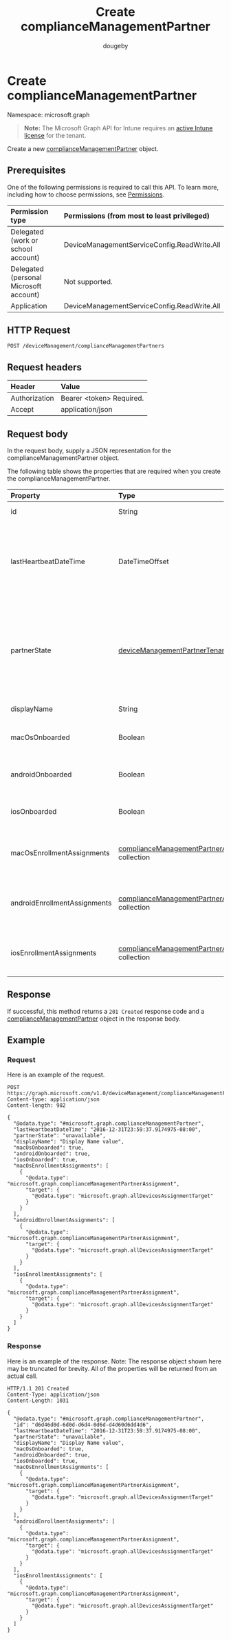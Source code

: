 ﻿---
title: "Create complianceManagementPartner"
description: "Create a new complianceManagementPartner object."
author: "dougeby"
localization_priority: Normal
ms.prod: "intune"
doc_type: apiPageType
---

# Create complianceManagementPartner

Namespace: microsoft.graph

> **Note:** The Microsoft Graph API for Intune requires an [active Intune license](https://go.microsoft.com/fwlink/?linkid=839381) for the tenant.

Create a new [complianceManagementPartner](../resources/intune-onboarding-compliancemanagementpartner.md) object.

## Prerequisites

One of the following permissions is required to call this API. To learn more, including how to choose permissions, see [Permissions](/graph/permissions-reference).

| Permission type                        | Permissions (from most to least privileged) |
| :------------------------------------- | :------------------------------------------ |
| Delegated (work or school account)     | DeviceManagementServiceConfig.ReadWrite.All |
| Delegated (personal Microsoft account) | Not supported.                              |
| Application                            | DeviceManagementServiceConfig.ReadWrite.All |

## HTTP Request

<!-- {
  "blockType": "ignored"
}
-->

```http
POST /deviceManagement/complianceManagementPartners
```

## Request headers

| Header        | Value                          |
| :------------ | :----------------------------- |
| Authorization | Bearer &lt;token&gt; Required. |
| Accept        | application/json               |

## Request body

In the request body, supply a JSON representation for the complianceManagementPartner object.

The following table shows the properties that are required when you create the complianceManagementPartner.

| Property                     | Type                                                                                                                        | Description                                                                                                                       |
| :--------------------------- | :-------------------------------------------------------------------------------------------------------------------------- | :-------------------------------------------------------------------------------------------------------------------------------- |
| id                           | String                                                                                                                      | Id of the entity                                                                                                                  |
| lastHeartbeatDateTime        | DateTimeOffset                                                                                                              | Timestamp of last heartbeat after admin onboarded to the compliance management partner                                            |
| partnerState                 | [deviceManagementPartnerTenantState](../resources/intune-onboarding-devicemanagementpartnertenantstate.md)                  | Partner state of this tenant. Possible values are: `unknown`, `unavailable`, `enabled`, `terminated`, `rejected`, `unresponsive`. |
| displayName                  | String                                                                                                                      | Partner display name                                                                                                              |
| macOsOnboarded               | Boolean                                                                                                                     | Partner onboarded for Mac devices.                                                                                                |
| androidOnboarded             | Boolean                                                                                                                     | Partner onboarded for Android devices.                                                                                            |
| iosOnboarded                 | Boolean                                                                                                                     | Partner onboarded for ios devices.                                                                                                |
| macOsEnrollmentAssignments   | [complianceManagementPartnerAssignment](../resources/intune-onboarding-compliancemanagementpartnerassignment.md) collection | User groups which enroll Mac devices through partner.                                                                             |
| androidEnrollmentAssignments | [complianceManagementPartnerAssignment](../resources/intune-onboarding-compliancemanagementpartnerassignment.md) collection | User groups which enroll Android devices through partner.                                                                         |
| iosEnrollmentAssignments     | [complianceManagementPartnerAssignment](../resources/intune-onboarding-compliancemanagementpartnerassignment.md) collection | User groups which enroll ios devices through partner.                                                                             |

## Response

If successful, this method returns a `201 Created` response code and a [complianceManagementPartner](../resources/intune-onboarding-compliancemanagementpartner.md) object in the response body.

## Example

### Request

Here is an example of the request.

```http
POST https://graph.microsoft.com/v1.0/deviceManagement/complianceManagementPartners
Content-type: application/json
Content-length: 982

{
  "@odata.type": "#microsoft.graph.complianceManagementPartner",
  "lastHeartbeatDateTime": "2016-12-31T23:59:37.9174975-08:00",
  "partnerState": "unavailable",
  "displayName": "Display Name value",
  "macOsOnboarded": true,
  "androidOnboarded": true,
  "iosOnboarded": true,
  "macOsEnrollmentAssignments": [
    {
      "@odata.type": "microsoft.graph.complianceManagementPartnerAssignment",
      "target": {
        "@odata.type": "microsoft.graph.allDevicesAssignmentTarget"
      }
    }
  ],
  "androidEnrollmentAssignments": [
    {
      "@odata.type": "microsoft.graph.complianceManagementPartnerAssignment",
      "target": {
        "@odata.type": "microsoft.graph.allDevicesAssignmentTarget"
      }
    }
  ],
  "iosEnrollmentAssignments": [
    {
      "@odata.type": "microsoft.graph.complianceManagementPartnerAssignment",
      "target": {
        "@odata.type": "microsoft.graph.allDevicesAssignmentTarget"
      }
    }
  ]
}
```

### Response

Here is an example of the response. Note: The response object shown here may be truncated for brevity. All of the properties will be returned from an actual call.

```http
HTTP/1.1 201 Created
Content-Type: application/json
Content-Length: 1031

{
  "@odata.type": "#microsoft.graph.complianceManagementPartner",
  "id": "d6d46d0d-6d0d-d6d4-0d6d-d4d60d6dd4d6",
  "lastHeartbeatDateTime": "2016-12-31T23:59:37.9174975-08:00",
  "partnerState": "unavailable",
  "displayName": "Display Name value",
  "macOsOnboarded": true,
  "androidOnboarded": true,
  "iosOnboarded": true,
  "macOsEnrollmentAssignments": [
    {
      "@odata.type": "microsoft.graph.complianceManagementPartnerAssignment",
      "target": {
        "@odata.type": "microsoft.graph.allDevicesAssignmentTarget"
      }
    }
  ],
  "androidEnrollmentAssignments": [
    {
      "@odata.type": "microsoft.graph.complianceManagementPartnerAssignment",
      "target": {
        "@odata.type": "microsoft.graph.allDevicesAssignmentTarget"
      }
    }
  ],
  "iosEnrollmentAssignments": [
    {
      "@odata.type": "microsoft.graph.complianceManagementPartnerAssignment",
      "target": {
        "@odata.type": "microsoft.graph.allDevicesAssignmentTarget"
      }
    }
  ]
}
```
